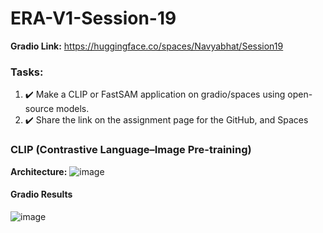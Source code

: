 # ERA-V1-Session-19

**Gradio Link:** https://huggingface.co/spaces/Navyabhat/Session19

### Tasks:
1. :heavy_check_mark: Make a CLIP or FastSAM application on gradio/spaces using open-source models.
2. :heavy_check_mark: Share the link on the assignment page for the GitHub, and Spaces

### CLIP (Contrastive Language–Image Pre-training)
**Architecture:**
![image](https://github.com/RaviNaik/ERA-SESSION19/assets/23289802/03758a42-8464-4663-849f-b90c8cf0c03f)

#### Gradio Results
![image](https://github.com/Navyabhat03/ERA-V1-Session-19/assets/60884505/e1c05ee3-1ffa-4156-96fe-7958f58a5f72)
